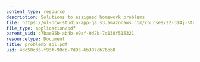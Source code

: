 ```yaml
---
content_type: resource
description: Solutions to assigned homework problems.
file: https://ol-ocw-studio-app-qa.s3.amazonaws.com/courses/22-314j-structural-mechanics-in-nuclear-power-technology-fall-2006/4dd50cd6f93f90cb7d936b307cb76bb8_problem5_sol.pdf
file_type: application/pdf
parent_uid: c7bae95b-ab4b-e9af-9d2b-7c138f515321
resourcetype: Document
title: problem5_sol.pdf
uid: 4dd50cd6-f93f-90cb-7d93-6b307cb76bb8
---
```

